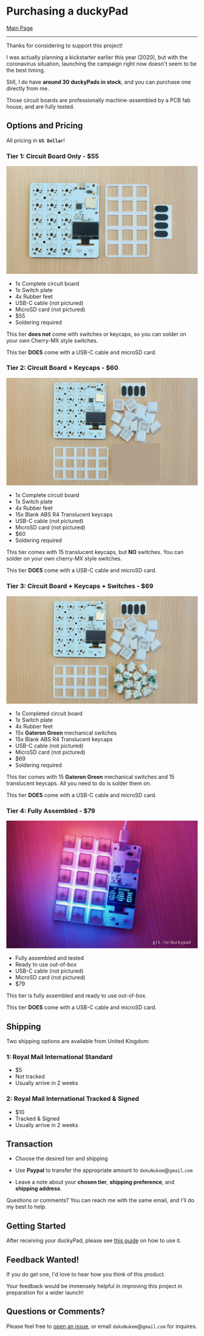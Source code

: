 # Purchasing a duckyPad

[Main Page](/README.md)

------

Thanks for considering to support this project!

I was actually planning a kickstarter earlier this year (2020), but with the coronavirus situation, launching the campaign right now doesn't seem to be the best timing.

Still, I do have **around 30 duckyPads in stock**, and you can purchase one directly from me.

Those circuit boards are professionally machine-assembled by a PCB fab house, and are fully tested.

## Options and Pricing

All pricing in **`US Dollar`**!

### Tier 1: Circuit Board Only - $55

![Alt text](resources/pics/tier1.jpg)

* 1x Complete circuit board
* 1x Switch plate
* 4x Rubber feet
* USB-C cable (not pictured)
* MicroSD card (not pictured)
* $55
* Soldering required

This tier **does not** come with switches or keycaps, so you can solder on your own Cherry-MX style switches.

This tier **DOES** come with a USB-C cable and microSD card.

### Tier 2: Circuit Board + Keycaps - $60

![Alt text](resources/pics/tier2.jpg)

* 1x Complete circuit board
* 1x Switch plate
* 4x Rubber feet
* 15x Blank ABS R4 Translucent keycaps
* USB-C cable (not pictured)
* MicroSD card (not pictured)
* $60
* Soldering required

This tier comes with 15 translucent keycaps, but **NO** switches. You can solder on your own cherry-MX style switches.

This tier **DOES** come with a USB-C cable and microSD card.

### Tier 3: Circuit Board + Keycaps + Switches - $69

![Alt text](resources/pics/tier3.jpg)

* 1x Completed circuit board
* 1x Switch plate
* 4x Rubber feet
* 15x **Gateron Green** mechanical switches
* 15x Blank ABS R4 Translucent keycaps
* USB-C cable (not pictured)
* MicroSD card (not pictured)
* $69
* Soldering required

This tier comes with 15 **Gateron Green** mechanical switches and 15 translucent keycaps. All you need to do is solder them on.

This tier **DOES** come with a USB-C cable and microSD card.

### Tier 4: Fully Assembled - $79

![Alt text](resources/pics/title.jpg)

* Fully assembled and tested
* Ready to use out-of-box
* USB-C cable (not pictured)
* MicroSD card (not pictured)
* $79

This tier is fully assembled and ready to use out-of-box.

This tier **DOES** come with a USB-C cable and microSD card.

## Shipping

Two shipping options are available from United Kingdom:

### 1: Royal Mail International Standard

* $5
* Not tracked
* Usually arrive in 2 weeks

### 2: Royal Mail International Tracked & Signed
* $10
* Tracked & Signed
* Usually arrive in 2 weeks

## Transaction

* Choose the desired tier and shipping

* Use **Paypal** to transfer the appropriate amount to `dekuNukem`@`gmail`.`com`

* Leave a note about your **chosen tier**, **shipping preference**, and **shipping address**.

Questions or comments? You can reach me with the same email, and I'll do my best to help.

## Getting Started

After receiving your duckyPad, please see [this guide](./getting_started.md) on how to use it.

## Feedback Wanted!

If you do get one, I'd love to hear how you think of this product.

Your feedback would be immensely helpful in improving this project in preparation for a wider launch!

## Questions or Comments?

Please feel free to [open an issue](https://github.com/dekuNukem/duckypad/issues), or email `dekuNukem`@`gmail`.`com` for inquires.